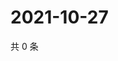 # 2021-10-27

共 0 条

<!-- BEGIN WEIBO -->
<!-- 最后更新时间 Wed Oct 27 2021 13:12:45 GMT+0800 (China Standard Time) -->

<!-- END WEIBO -->
